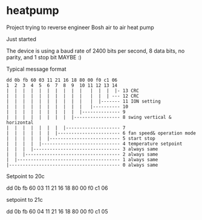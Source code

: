# heatpump
Project trying to reverse engineer Bosh air to air heat pump 


Just started

The device is using a baud rate of 2400 bits per second, 8 data bits, no parity, and 1 stop bit MAYBE :)

Typical message format 

```
dd 0b fb 60 03 11 21 16 18 80 00 f0 c1 06
1  2  3  4  5  6  7  8  9  10 11 12 13 14
|  |  |  |  |  |  |  |  |  |   |  |  |  |- 13 CRC
|  |  |  |  |  |  |  |  |  |   |  |  | --- 12 CRC
|  |  |  |  |  |  |  |  |  |   |  |------- 11 ION setting
|  |  |  |  |  |  |  |  |  |   |---------- 10
|  |  |  |  |  |  |  |  |  |-------------- 9
|  |  |  |  |  |  |  |  |----------------- 8 swing vertical & horizontal
|  |  |  |  |  |  |  |-------------------- 7
|  |  |  |  |  |  |----------------------- 6 fan speed& operation mode
|  |  |  |  |  |-------------------------- 5 start stop
|  |  |  |  |----------------------------- 4 temperature setpoint
|  |  |  |-------------------------------- 3 always same
|  |  |----------------------------------- 2 always same
|  |-------------------------------------- 1 always same
|----------------------------------------- 0 always same

```
Setpoint to 20c

dd 0b fb 60 03 11 21 16 18 80 00 f0 c1 06

setpoint to 21c

dd 0b fb 60 04 11 21 16 18 80 00 f0 c1 05         
